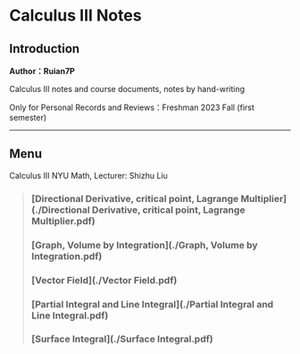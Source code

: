 # Calculus III Notes

## Introduction

**Author：Ruian7P**

Calculus III notes and course documents, notes by hand-writing

Only for Personal Records and Reviews：Freshman 2023 Fall (first semester)

----

## Menu

Calculus III NYU Math, Lecturer: Shizhu Liu

>### [Directional Derivative, critical point, Lagrange Multiplier](./Directional Derivative, critical point, Lagrange Multiplier.pdf)
>### [Graph, Volume by Integration](./Graph, Volume by Integration.pdf)
>### [Vector Field](./Vector Field.pdf)
>### [Partial Integral and Line Integral](./Partial Integral and Line Integral.pdf)
>### [Surface Integral](./Surface Integral.pdf)



